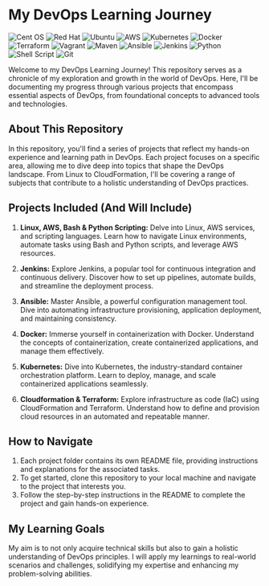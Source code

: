 # My DevOps Learning Journey

![Cent OS](https://img.shields.io/badge/cent%20os-002260?style=for-the-badge&logo=centos&logoColor=F0F0F0)
![Red Hat](https://img.shields.io/badge/Red%20Hat-EE0000?style=for-the-badge&logo=redhat&logoColor=white)
![Ubuntu](https://img.shields.io/badge/Ubuntu-E95420?style=for-the-badge&logo=ubuntu&logoColor=white)
![AWS](https://img.shields.io/badge/AWS-%23FF9900.svg?style=for-the-badge&logo=amazon-aws&logoColor=white)
![Kubernetes](https://img.shields.io/badge/kubernetes-%23326ce5.svg?style=for-the-badge&logo=kubernetes&logoColor=white)
![Docker](https://img.shields.io/badge/docker-%230db7ed.svg?style=for-the-badge&logo=docker&logoColor=white)
![Terraform](https://img.shields.io/badge/terraform-%235835CC.svg?style=for-the-badge&logo=terraform&logoColor=white)
![Vagrant](https://img.shields.io/badge/vagrant-%231563FF.svg?style=for-the-badge&logo=vagrant&logoColor=white)
![Maven](https://img.shields.io/badge/Maven-C71A36?style=for-the-badge&logo=Apache%20Maven&logoColor=white)
![Ansible](https://img.shields.io/badge/ansible-%231A1918.svg?style=for-the-badge&logo=ansible&logoColor=white)
![Jenkins](https://img.shields.io/badge/jenkins-%232C5263.svg?style=for-the-badge&logo=jenkins&logoColor=white)
![Python](https://img.shields.io/badge/python-3670A0?style=for-the-badge&logo=python&logoColor=ffdd54)
![Shell Script](https://img.shields.io/badge/shell_script-%23121011.svg?style=for-the-badge&logo=gnu-bash&logoColor=white)
![Git](https://img.shields.io/badge/git-%23F05033.svg?style=for-the-badge&logo=git&logoColor=white)


Welcome to my DevOps Learning Journey! This repository serves as a chronicle of my exploration and growth in the world of DevOps. Here, I'll be documenting my progress through various projects that encompass essential aspects of DevOps, from foundational concepts to advanced tools and technologies.

## About This Repository

In this repository, you'll find a series of projects that reflect my hands-on experience and learning path in DevOps. Each project focuses on a specific area, allowing me to dive deep into topics that shape the DevOps landscape. From Linux to CloudFormation, I'll be covering a range of subjects that contribute to a holistic understanding of DevOps practices.

## Projects Included (And Will Include)

1. **Linux, AWS, Bash & Python Scripting:** Delve into Linux, AWS services, and scripting languages. Learn how to navigate Linux environments, automate tasks using Bash and Python scripts, and leverage AWS resources.

2. **Jenkins:** Explore Jenkins, a popular tool for continuous integration and continuous delivery. Discover how to set up pipelines, automate builds, and streamline the deployment process.

3. **Ansible:** Master Ansible, a powerful configuration management tool. Dive into automating infrastructure provisioning, application deployment, and maintaining consistency.

4. **Docker:** Immerse yourself in containerization with Docker. Understand the concepts of containerization, create containerized applications, and manage them effectively.

5. **Kubernetes:** Dive into Kubernetes, the industry-standard container orchestration platform. Learn to deploy, manage, and scale containerized applications seamlessly.

6. **Cloudformation & Terraform:** Explore infrastructure as code (IaC) using CloudFormation and Terraform. Understand how to define and provision cloud resources in an automated and repeatable manner.

## How to Navigate

1. Each project folder contains its own README file, providing instructions and explanations for the associated tasks.
2. To get started, clone this repository to your local machine and navigate to the project that interests you.
3. Follow the step-by-step instructions in the README to complete the project and gain hands-on experience.

## My Learning Goals

My aim is to not only acquire technical skills but also to gain a holistic understanding of DevOps principles. I will apply my learnings to real-world scenarios and challenges, solidifying my expertise and enhancing my problem-solving abilities.
